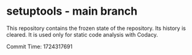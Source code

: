 # setuptools - main branch

This repository contains the frozen state of the repository.
Its history is cleared. It is used only for static code
analysis with Codacy.

Commit Time: 1724317691